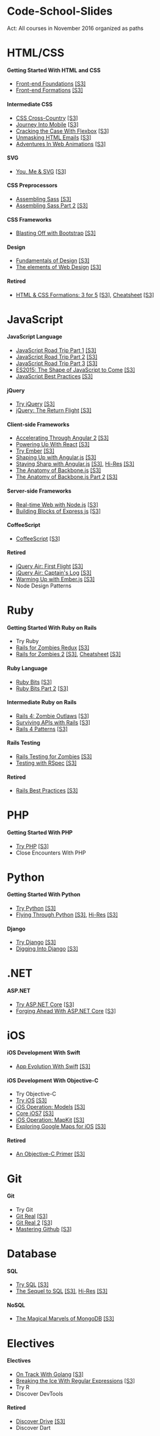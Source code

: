 # Code-School-Slides

Act: All courses in November 2016 organized as paths



# HTML/CSS

#### Getting Started With HTML and CSS
- [Front-end Foundations](http://courseware.codeschool.com/front-end-foundations/Front-end-Foundations.pdf) [[S3]](http://courseware.codeschool.com.s3.amazonaws.com/front-end-foundations/Front-end-Foundations.pdf)
- [Front-end Formations](http://courseware.codeschool.com/frontend/Code%20School%20-%20Front-end%20Formations.pdf) [[S3]](http://courseware.codeschool.com.s3.amazonaws.com/frontend/Code%20School%20-%20Front-end%20Formations.pdf)

#### Intermediate CSS
- [CSS Cross-Country](http://courseware.codeschool.com/cssxcountry_slides.pdf) [[S3]](http://courseware.codeschool.com.s3.amazonaws.com/cssxcountry_slides.pdf)
- [Journey Into Mobile](http://courseware.codeschool.com/journey_into_mobile_slides.pdf) [[S3]](http://courseware.codeschool.com.s3.amazonaws.com/journey_into_mobile_slides.pdf)
- [Cracking the Case With Flexbox](http://courseware.codeschool.com/cracking-the-case-with-flexbox/slides/CodeSchool-CrackingTheCaseWithFlexbox.pdf) [[S3]](http://courseware.codeschool.com.s3.amazonaws.com/cracking-the-case-with-flexbox/slides/CodeSchool-CrackingTheCaseWithFlexbox.pdf)
- [Unmasking HTML Emails](http://courseware.codeschool.com/unmasking_html_emails/slides/CodeSchool-UnmaskingHTMLEmails.pdf) [[S3]](http://courseware.codeschool.com.s3.amazonaws.com/unmasking_html_emails/slides/CodeSchool-UnmaskingHTMLEmails.pdf)
- [Adventures In Web Animations](http://courseware.codeschool.com/adventures_in_web_animations/slides/CodeSchool-AdventuresInWebAnimations.pdf) [[S3]](http://courseware.codeschool.com.s3.amazonaws.com/adventures_in_web_animations/slides/CodeSchool-AdventuresInWebAnimations.pdf)

#### SVG
- [You, Me & SVG](http://courseware.codeschool.com/you-me-svg/CodeSchool-YouMeSvg.pdf) [[S3]](http://courseware.codeschool.com.s3.amazonaws.com/you-me-svg/CodeSchool-YouMeSvg.pdf)

#### CSS Preprocessors
- [Assembling Sass](http://courseware.codeschool.com/assembling_sass_slides.pdf) [[S3]](http://courseware.codeschool.com.s3.amazonaws.com/assembling_sass_slides.pdf)
- [Assembling Sass Part 2](http://courseware.codeschool.com/assembling_sass_part_2_slides.pdf) [[S3]](http://courseware.codeschool.com.s3.amazonaws.com/assembling_sass_part_2_slides.pdf)

#### CSS Frameworks
- [Blasting Off with Bootstrap](http://courseware.codeschool.com/blasting_off_with_bootstrap/slides/CodeSchool-BlastingOffWithBootstrap.pdf) [[S3]](http://courseware.codeschool.com.s3.amazonaws.com/blasting_off_with_bootstrap/slides/CodeSchool-BlastingOffWithBootstrap.pdf)

#### Design
- [Fundamentals of Design](http://courseware.codeschool.com/FoD_optimized.pdf) [[S3]](http://courseware.codeschool.com.s3.amazonaws.com/FoD_optimized.pdf)
- [The elements of Web Design](http://courseware.codeschool.com/the-elements-of-web-design/CodeSchool-The-Elements-of-Web-Design-all-levels.pdf) [[S3]](http://courseware.codeschool.com.s3.amazonaws.com/the-elements-of-web-design/CodeSchool-The-Elements-of-Web-Design-all-levels.pdf)

#### Retired
- [HTML & CSS Formations: 3 for 5](http://courseware.codeschool.com/Three_For_Five.pdf) [[S3]](http://courseware.codeschool.com.s3.amazonaws.com/Three_For_Five.pdf), [Cheatsheet](http://courseware.codeschool.com/css3_cheat_sheetv4.2.pdf) [[S3]](http://courseware.codeschool.com.s3.amazonaws.com/css3_cheat_sheetv4.2.pdf)



# JavaScript

#### JavaScript Language
- [JavaScript Road Trip Part 1](http://courseware.codeschool.com/javascript-roadtrip/js1.pdf) [[S3]](http://courseware.codeschool.com.s3.amazonaws.com/javascript-roadtrip/js1.pdf)
- [JavaScript Road Trip Part 2](http://courseware.codeschool.com/javascript-roadtrip/js2.pdf) [[S3]](http://courseware.codeschool.com.s3.amazonaws.com/javascript-roadtrip/js2.pdf)
- [JavaScript Road Trip Part 3](http://courseware.codeschool.com/javascript-roadtrip/js3.pdf) [[S3]](http://courseware.codeschool.com.s3.amazonaws.com/javascript-roadtrip/js3.pdf)
- [ES2015: The Shape of JavaScript to Come](http://courseware.codeschool.com/es2015-the-shape-of-javascript-to-come/all-levels.pdf) [[S3]](http://courseware.codeschool.com.s3.amazonaws.com/es2015-the-shape-of-javascript-to-come/all-levels.pdf)
- [JavaScript Best Practices](http://courseware.codeschool.com/javascript-best-practices/JSBP_full.pdf) [[S3]](http://courseware.codeschool.com.s3.amazonaws.com/javascript-best-practices/JSBP_full.pdf)

#### jQuery
- [Try jQuery](http://courseware.codeschool.com/try_jquery_full.pdf) [[S3]](http://courseware.codeschool.com.s3.amazonaws.com/try_jquery_full.pdf)
- [jQuery: The Return Flight](http://courseware.codeschool.com/jquery-part2/jquery-part2.pdf) [[S3]](http://courseware.codeschool.com.s3.amazonaws.com/jquery-part2/jquery-part2.pdf)

#### Client-side Frameworks
- [Accelerating Through Angular 2](http://courseware.codeschool.com/accelerating-through-angular-2/slides/CodeSchool-AcceleratingThroughAngular2.pdf) [[S3]](http://courseware.codeschool.com.s3.amazonaws.com/accelerating-through-angular-2/slides/CodeSchool-AcceleratingThroughAngular2.pdf)
- [Powering Up With React](http://courseware.codeschool.com/powering-up-with-react/CodeSchool-PoweringUpWithReact.pdf) [[S3]](http://courseware.codeschool.com.s3.amazonaws.com/powering-up-with-react/CodeSchool-PoweringUpWithReact.pdf)
- [Try Ember](http://courseware.codeschool.com/try_ember/CodeSchool-TryEmber.pdf) [[S3]](http://courseware.codeschool.com.s3.amazonaws.com/try_ember/CodeSchool-TryEmber.pdf)
- [Shaping Up with Angular.js](http://courseware.codeschool.com/shaping-up-with-angular-js/Slides/level01-05.pdf) [[S3]](http://courseware.codeschool.com.s3.amazonaws.com/shaping-up-with-angular-js/Slides/level01-05.pdf)
- [Staying Sharp with Angular.js](http://courseware.codeschool.com/staying-sharp-with-angular-js/angular2-full-small.pdf) [[S3]](http://courseware.codeschool.com.s3.amazonaws.com/staying-sharp-with-angular-js/angular2-full-small.pdf), [Hi-Res](http://courseware.codeschool.com/staying-sharp-with-angular-js/angular2-full.pdf) [[S3]](http://courseware.codeschool.com.s3.amazonaws.com/staying-sharp-with-angular-js/angular2-full.pdf)
- [The Anatomy of Backbone.js](http://courseware.codeschool.com/The_Anatomy_of_BackboneJS.pdf) [[S3]](http://courseware.codeschool.com.s3.amazonaws.com/The_Anatomy_of_BackboneJS.pdf)
- [The Anatomy of Backbone.js Part 2](http://courseware.codeschool.com/backbone2/backbone2.pdf) [[S3]](http://courseware.codeschool.com.s3.amazonaws.com/backbone2/backbone2.pdf)

#### Server-side Frameworks
- [Real-time Web with Node.js](http://courseware.codeschool.com/real-time-web-with-node-js/all-levels.pdf) [[S3]](http://courseware.codeschool.com.s3.amazonaws.com/real-time-web-with-node-js/all-levels.pdf)
- [Building Blocks of Express js](http://courseware.codeschool.com/building-blocks-of-express-js/all-levels.pdf) [[S3]](http://courseware.codeschool.com.s3.amazonaws.com/building-blocks-of-express-js/all-levels.pdf)

#### CoffeeScript
- [CoffeeScript](http://courseware.codeschool.com/coffeescript_slides.pdf) [[S3]](http://courseware.codeschool.com.s3.amazonaws.com/coffeescript_slides.pdf)

#### Retired
- [jQuery Air: First Flight](http://courseware.codeschool.com/jquery_air_slides.pdf) [[S3]](http://courseware.codeschool.com.s3.amazonaws.com/jquery_air_slides.pdf)
- [jQuery Air: Captain's Log](http://courseware.codeschool.com/jquery_air_2_slides.pdf) [[S3]](http://courseware.codeschool.com.s3.amazonaws.com/jquery_air_2_slides.pdf)
- [Warming Up with Ember.js](http://courseware.codeschool.com/ember/slides/CodeSchool-Emberjs.pdf) [[S3]](http://courseware.codeschool.com.s3.amazonaws.com/ember/slides/CodeSchool-Emberjs.pdf)
- Node Design Patterns



# Ruby

#### Getting Started With Ruby on Rails
- Try Ruby
- [Rails for Zombies Redux](http://railsforzombies.com.s3.amazonaws.com/Rails-For-Zombies-Slides.pdf) [[S3]](http://railsforzombies.com.s3.amazonaws.com/Rails-For-Zombies-Slides.pdf)
- [Rails for Zombies 2](http://courseware.codeschool.com/rails_for_zombies_2_slides.pdf) [[S3]](http://courseware.codeschool.com.s3.amazonaws.com/rails_for_zombies_2_slides.pdf), [Cheatsheet](http://courseware.codeschool.com/rails_for_zombies_2_cheatsheets.pdf) [[S3]](http://courseware.codeschool.com.s3.amazonaws.com/rails_for_zombies_2_cheatsheets.pdf)

#### Ruby Language
- [Ruby Bits](http://courseware.codeschool.com/ruby_bits_slides.pdf) [[S3]](http://courseware.codeschool.com.s3.amazonaws.com/ruby_bits_slides.pdf)
- [Ruby Bits Part 2](http://courseware.codeschool.com/ruby_bits_2_slides.pdf) [[S3]](http://courseware.codeschool.com.s3.amazonaws.com/ruby_bits_2_slides.pdf)

#### Intermediate Ruby on Rails
- [Rails 4: Zombie Outlaws](http://courseware.codeschool.com/rails4/Rails%204%20-%20Zombie%20Outlaws.pdf) [[S3]](http://courseware.codeschool.com.s3.amazonaws.com/rails4/Rails%204%20-%20Zombie%20Outlaws.pdf)
- [Surviving APIs with Rails](http://courseware.codeschool.com/railsapis/CodeSchool-RailsAPIs.pdf) [[S3]](http://courseware.codeschool.com.s3.amazonaws.com/railsapis/CodeSchool-RailsAPIs.pdf)
- [Rails 4 Patterns](http://courseware.codeschool.com/rails4patterns/rails_4_patterns.pdf) [[S3]](http://courseware.codeschool.com.s3.amazonaws.com/rails4patterns/rails_4_patterns.pdf)

#### Rails Testing
- [Rails Testing for Zombies](http://courseware.codeschool.com/rails_testing.pdf) [[S3]](http://courseware.codeschool.com.s3.amazonaws.com/rails_testing.pdf)
- [Testing with RSpec](http://courseware.codeschool.com/testing_with_rspec_slides.pdf) [[S3]](http://courseware.codeschool.com.s3.amazonaws.com/testing_with_rspec_slides.pdf)

#### Retired
- [Rails Best Practices](http://courseware.codeschool.com/Rails_Best_Practices_Slides.pdf) [[S3]](http://courseware.codeschool.com.s3.amazonaws.com/Rails_Best_Practices_Slides.pdf)



# PHP

#### Getting Started With PHP
- [Try PHP](http://courseware.codeschool.com/try_php/slides/CodeSchool-TryPHP.pdf) [[S3]](http://courseware.codeschool.com.s3.amazonaws.com/try_php/slides/CodeSchool-TryPHP.pdf)
- Close Encounters With PHP



# Python

#### Getting Started With Python
- [Try Python](http://courseware.codeschool.com/try_python/CodeSchool-TryPython.pdf) [[S3]](http://courseware.codeschool.com.s3.amazonaws.com/try_python/CodeSchool-TryPython.pdf)
- [Flying Through Python](http://courseware.codeschool.com/flying_through_python/slides/CodeSchool-FlyingThroughPython-small.pdf) [[S3]](http://courseware.codeschool.com.s3.amazonaws.com/flying_through_python/slides/CodeSchool-FlyingThroughPython-small.pdf), [Hi-Res](http://courseware.codeschool.com/flying_through_python/slides/CodeSchool-FlyingThroughPython.pdf) [[S3]](http://courseware.codeschool.com.s3.amazonaws.com/flying_through_python/slides/CodeSchool-FlyingThroughPython.pdf)

#### Django
- [Try Django](http://courseware.codeschool.com/try_django/CodeSchool-TryDjango.pdf) [[S3]](http://courseware.codeschool.com.s3.amazonaws.com/try_django/CodeSchool-TryDjango.pdf)
- [Digging Into Django](http://courseware.codeschool.com/digging_into_django/slides/CodeSchool-DiggingIntoDjango.pdf) [[S3]](http://courseware.codeschool.com.s3.amazonaws.com/digging_into_django/slides/CodeSchool-DiggingIntoDjango.pdf)



# .NET

#### ASP.NET
- [Try ASP.NET Core](http://courseware.codeschool.com/try-asp-net-core/slides/CodeSchool-TryNetMvc.pdf) [[S3]](http://courseware.codeschool.com.s3.amazonaws.com/try-asp-net-core/slides/CodeSchool-TryNetMvc.pdf)
- [Forging Ahead With ASP.NET Core](http://courseware.codeschool.com/forging-ahead-with-asp-net-core/slides/forging-ahead-with-asp-net-core-slides-all-levels.pdf) [[S3]](http://courseware.codeschool.com.s3.amazonaws.com/forging-ahead-with-asp-net-core/slides/forging-ahead-with-asp-net-core-slides-all-levels.pdf)



# iOS

#### iOS Development With Swift
- [App Evolution With Swift](http://courseware.codeschool.com/app_evolution_with_swift3/CodeSchool-AppEvolutionWithSwift-all.pdf) [[S3]](http://courseware.codeschool.com.s3.amazonaws.com/app_evolution_with_swift3/CodeSchool-AppEvolutionWithSwift-all.pdf)

#### iOS Development With Objective-C
- Try Objective-C
- [Try iOS](http://courseware.codeschool.com/try_ios/CodeSchool_Try_iOS.pdf) [[S3]](http://courseware.codeschool.com.s3.amazonaws.com/try_ios/CodeSchool_Try_iOS.pdf)
- [iOS Operation: Models](http://courseware.codeschool.com/iosom/Operation-Models-Slides.pdf) [[S3]](http://courseware.codeschool.com.s3.amazonaws.com/iosom/Operation-Models-Slides.pdf)
- [Core iOS7](http://courseware.codeschool.com/ios7/iOS7CourseSlides.pdf) [[S3]](http://courseware.codeschool.com.s3.amazonaws.com/ios7/iOS7CourseSlides.pdf)
- [iOS Operation: MapKit](http://courseware.codeschool.com/mapkit/Operation-MapKit-Slides.pdf) [[S3]](http://courseware.codeschool.com.s3.amazonaws.com/mapkit/Operation-MapKit-Slides.pdf)
- [Exploring Google Maps for iOS](http://courseware.codeschool.com/googlemapsios/Exploring-Google-Maps-For-iOS-FULL.pdf) [[S3]](http://courseware.codeschool.com.s3.amazonaws.com/googlemapsios/Exploring-Google-Maps-For-iOS-FULL.pdf)

#### Retired
- [An Objective-C Primer](http://courseware.codeschool.com/try_ios/objective_c_primer.pdf) [[S3]](http://courseware.codeschool.com.s3.amazonaws.com/try_ios/objective_c_primer.pdf)



# Git

#### Git
- Try Git
- [Git Real](http://courseware.codeschool.com/git_real_slides.pdf) [[S3]](http://courseware.codeschool.com.s3.amazonaws.com/git_real_slides.pdf)
- [Git Real 2](http://courseware.codeschool.com/git_real2/git_real_2_full_deck.pdf) [[S3]](http://courseware.codeschool.com.s3.amazonaws.com/git_real2/git_real_2_full_deck.pdf)
- [Mastering Github](http://courseware.codeschool.com/mastering-github/CodeSchool_MasteringGithubCourse.pdf) [[S3]](http://courseware.codeschool.com.s3.amazonaws.com/mastering-github/CodeSchool_MasteringGithubCourse.pdf)



# Database

#### SQL
- [Try SQL](http://courseware.codeschool.com/try_sql/trysql-slides.pdf) [[S3]](http://courseware.codeschool.com.s3.amazonaws.com/try_sql/trysql-slides.pdf)
- [The Sequel to SQL](http://courseware.codeschool.com/the_sequel_to_sql/slides/CodeSchool-TheSequelToSQL-full-small.pdf) [[S3]](http://courseware.codeschool.com.s3.amazonaws.com/the_sequel_to_sql/slides/CodeSchool-TheSequelToSQL-full-small.pdf), [Hi-Res](http://courseware.codeschool.com/the_sequel_to_sql/slides/CodeSchool-TheSequelToSQL-full.pdf) [[S3]](http://courseware.codeschool.com.s3.amazonaws.com/the_sequel_to_sql/slides/CodeSchool-TheSequelToSQL-full.pdf)

#### NoSQL
- [The Magical Marvels of MongoDB](http://courseware.codeschool.com/the-magical-marvels-of-mongodb/the-magical-marvels-of-mongodb-slides.pdf) [[S3]](http://courseware.codeschool.com.s3.amazonaws.com/the-magical-marvels-of-mongodb/the-magical-marvels-of-mongodb-slides.pdf)



# Electives

#### Electives
- [On Track With Golang](http://courseware.codeschool.com/on-track-with-golang/slides/CodeSchool-OnTrackWithGolang.pdf) [[S3]](http://courseware.codeschool.com.s3.amazonaws.com/on-track-with-golang/slides/CodeSchool-OnTrackWithGolang.pdf)
- [Breaking the Ice With Regular Expressions](http://courseware.codeschool.com/breaking-the-ice-with-regular-expressions/slides/CodeSchool-BreakingTheIceWithRegularExpressions-Full.pdf) [[S3]](http://courseware.codeschool.com.s3.amazonaws.com/breaking-the-ice-with-regular-expressions/slides/CodeSchool-BreakingTheIceWithRegularExpressions-Full.pdf)
- Try R
- Discover DevTools

#### Retired
- [Discover Drive](http://courseware.codeschool.com/discover-drive-full.pdf) [[S3]](http://courseware.codeschool.com.s3.amazonaws.com/discover-drive-full.pdf)
- Discover Dart

